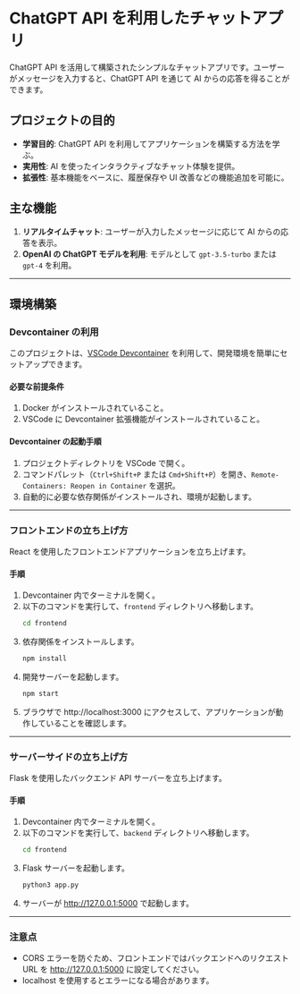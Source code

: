 # ChatGPT API を利用したチャットアプリ

ChatGPT API を活用して構築されたシンプルなチャットアプリです。ユーザーがメッセージを入力すると、ChatGPT API を通じて AI からの応答を得ることができます。

## プロジェクトの目的

- **学習目的**: ChatGPT API を利用してアプリケーションを構築する方法を学ぶ。
- **実用性**: AI を使ったインタラクティブなチャット体験を提供。
- **拡張性**: 基本機能をベースに、履歴保存や UI 改善などの機能追加を可能に。

## 主な機能

1. **リアルタイムチャット**: ユーザーが入力したメッセージに応じて AI からの応答を表示。
2. **OpenAI の ChatGPT モデルを利用**: モデルとして `gpt-3.5-turbo` または `gpt-4` を利用。

---

## 環境構築

### Devcontainer の利用

このプロジェクトは、[VSCode Devcontainer](https://code.visualstudio.com/docs/devcontainers/containers) を利用して、開発環境を簡単にセットアップできます。

#### 必要な前提条件

1. Docker がインストールされていること。
2. VSCode に Devcontainer 拡張機能がインストールされていること。

#### Devcontainer の起動手順

1. プロジェクトディレクトリを VSCode で開く。
2. コマンドパレット（`Ctrl+Shift+P` または `Cmd+Shift+P`）を開き、`Remote-Containers: Reopen in Container` を選択。
3. 自動的に必要な依存関係がインストールされ、環境が起動します。

---

### フロントエンドの立ち上げ方

React を使用したフロントエンドアプリケーションを立ち上げます。

#### 手順

1. Devcontainer 内でターミナルを開く。
2. 以下のコマンドを実行して、`frontend` ディレクトリへ移動します。
   ```bash
   cd frontend
   ```
3. 依存関係をインストールします。
   ```bash
   npm install
   ```
4. 開発サーバーを起動します。
   ```bash
   npm start
   ```
5. ブラウザで http://localhost:3000 にアクセスして、アプリケーションが動作していることを確認します。

---

### サーバーサイドの立ち上げ方

Flask を使用したバックエンド API サーバーを立ち上げます。

#### 手順

1. Devcontainer 内でターミナルを開く。
2. 以下のコマンドを実行して、`backend` ディレクトリへ移動します。
   ```bash
   cd frontend
   ```
3. Flask サーバーを起動します。
   ```bash
   python3 app.py
   ```
4. サーバーが http://127.0.0.1:5000 で起動します。

---

### 注意点

- CORS エラーを防ぐため、フロントエンドではバックエンドへのリクエスト URL を http://127.0.0.1:5000 に設定してください。
- localhost を使用するとエラーになる場合があります。
